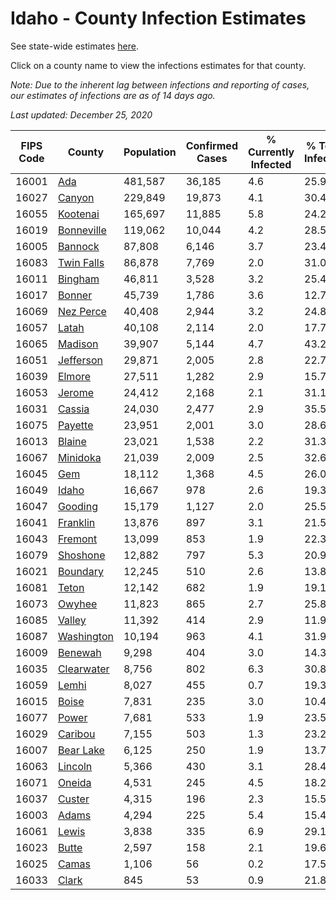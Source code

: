 # Idaho - County Infection Estimates

See state-wide estimates [here](/infections/us-id).

Click on a county name to view the infections estimates for that county.

*Note: Due to the inherent lag between infections and reporting of cases, our estimates of infections are as of 14 days ago.*

*Last updated: December 25, 2020*

|   FIPS Code |                   County |   Population |   Confirmed Cases |   % Currently Infected |   % Total Infected |
|-------------|--------------------------|--------------|-------------------|------------------------|--------------------|
|       16001 |               [Ada](ada) |      481,587 |            36,185 |                    4.6 |               25.9 |
|       16027 |         [Canyon](canyon) |      229,849 |            19,873 |                    4.1 |               30.4 |
|       16055 |     [Kootenai](kootenai) |      165,697 |            11,885 |                    5.8 |               24.2 |
|       16019 | [Bonneville](bonneville) |      119,062 |            10,044 |                    4.2 |               28.5 |
|       16005 |       [Bannock](bannock) |       87,808 |             6,146 |                    3.7 |               23.4 |
|       16083 | [Twin Falls](twin-falls) |       86,878 |             7,769 |                    2.0 |               31.0 |
|       16011 |       [Bingham](bingham) |       46,811 |             3,528 |                    3.2 |               25.4 |
|       16017 |         [Bonner](bonner) |       45,739 |             1,786 |                    3.6 |               12.7 |
|       16069 |   [Nez Perce](nez-perce) |       40,408 |             2,944 |                    3.2 |               24.8 |
|       16057 |           [Latah](latah) |       40,108 |             2,114 |                    2.0 |               17.7 |
|       16065 |       [Madison](madison) |       39,907 |             5,144 |                    4.7 |               43.2 |
|       16051 |   [Jefferson](jefferson) |       29,871 |             2,005 |                    2.8 |               22.7 |
|       16039 |         [Elmore](elmore) |       27,511 |             1,282 |                    2.9 |               15.7 |
|       16053 |         [Jerome](jerome) |       24,412 |             2,168 |                    2.1 |               31.1 |
|       16031 |         [Cassia](cassia) |       24,030 |             2,477 |                    2.9 |               35.5 |
|       16075 |       [Payette](payette) |       23,951 |             2,001 |                    3.0 |               28.6 |
|       16013 |         [Blaine](blaine) |       23,021 |             1,538 |                    2.2 |               31.3 |
|       16067 |     [Minidoka](minidoka) |       21,039 |             2,009 |                    2.5 |               32.6 |
|       16045 |               [Gem](gem) |       18,112 |             1,368 |                    4.5 |               26.0 |
|       16049 |           [Idaho](idaho) |       16,667 |               978 |                    2.6 |               19.3 |
|       16047 |       [Gooding](gooding) |       15,179 |             1,127 |                    2.0 |               25.5 |
|       16041 |     [Franklin](franklin) |       13,876 |               897 |                    3.1 |               21.5 |
|       16043 |       [Fremont](fremont) |       13,099 |               853 |                    1.9 |               22.3 |
|       16079 |     [Shoshone](shoshone) |       12,882 |               797 |                    5.3 |               20.9 |
|       16021 |     [Boundary](boundary) |       12,245 |               510 |                    2.6 |               13.8 |
|       16081 |           [Teton](teton) |       12,142 |               682 |                    1.9 |               19.1 |
|       16073 |         [Owyhee](owyhee) |       11,823 |               865 |                    2.7 |               25.8 |
|       16085 |         [Valley](valley) |       11,392 |               414 |                    2.9 |               11.9 |
|       16087 | [Washington](washington) |       10,194 |               963 |                    4.1 |               31.9 |
|       16009 |       [Benewah](benewah) |        9,298 |               404 |                    3.0 |               14.3 |
|       16035 | [Clearwater](clearwater) |        8,756 |               802 |                    6.3 |               30.8 |
|       16059 |           [Lemhi](lemhi) |        8,027 |               455 |                    0.7 |               19.3 |
|       16015 |           [Boise](boise) |        7,831 |               235 |                    3.0 |               10.4 |
|       16077 |           [Power](power) |        7,681 |               533 |                    1.9 |               23.5 |
|       16029 |       [Caribou](caribou) |        7,155 |               503 |                    1.3 |               23.2 |
|       16007 |   [Bear Lake](bear-lake) |        6,125 |               250 |                    1.9 |               13.7 |
|       16063 |       [Lincoln](lincoln) |        5,366 |               430 |                    3.1 |               28.4 |
|       16071 |         [Oneida](oneida) |        4,531 |               245 |                    4.5 |               18.2 |
|       16037 |         [Custer](custer) |        4,315 |               196 |                    2.3 |               15.5 |
|       16003 |           [Adams](adams) |        4,294 |               225 |                    5.4 |               15.4 |
|       16061 |           [Lewis](lewis) |        3,838 |               335 |                    6.9 |               29.1 |
|       16023 |           [Butte](butte) |        2,597 |               158 |                    2.1 |               19.6 |
|       16025 |           [Camas](camas) |        1,106 |                56 |                    0.2 |               17.5 |
|       16033 |           [Clark](clark) |          845 |                53 |                    0.9 |               21.8 |